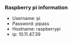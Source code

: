 ### Raspberry pi information

* Username: pi
* Password: pipass
* Hostname: raspberrypi
* ip: 10.11.47.39

